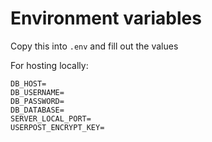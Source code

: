 # Environment variables

Copy this into `.env` and fill out the values

For hosting locally:
```env
DB_HOST=
DB_USERNAME=
DB_PASSWORD=
DB_DATABASE=
SERVER_LOCAL_PORT=
USERPOST_ENCRYPT_KEY=
```

